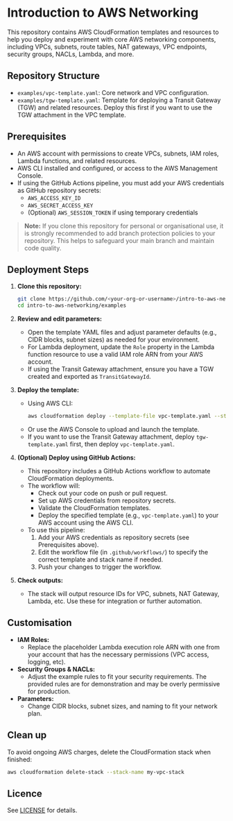 
# Introduction to AWS Networking

This repository contains AWS CloudFormation templates and resources to help you deploy and experiment with core AWS networking components, including VPCs, subnets, route tables, NAT gateways, VPC endpoints, security groups, NACLs, Lambda, and more.


## Repository Structure

- `examples/vpc-template.yaml`: Core network and VPC configuration.
- `examples/tgw-template.yaml`: Template for deploying a Transit Gateway (TGW) and related resources. Deploy this first if you want to use the TGW attachment in the VPC template.


## Prerequisites

- An AWS account with permissions to create VPCs, subnets, IAM roles, Lambda functions, and related resources.
- AWS CLI installed and configured, or access to the AWS Management Console.
- If using the GitHub Actions pipeline, you must add your AWS credentials as GitHub repository secrets:
  - `AWS_ACCESS_KEY_ID`
  - `AWS_SECRET_ACCESS_KEY`
  - (Optional) `AWS_SESSION_TOKEN` if using temporary credentials

> **Note:** If you clone this repository for personal or organisational use, it is strongly recommended to add branch protection policies to your repository. This helps to safeguard your main branch and maintain code quality.



## Deployment Steps

1. **Clone this repository:**
   ```sh
   git clone https://github.com/<your-org-or-username>/intro-to-aws-networking.git
   cd intro-to-aws-networking/examples
   ```

2. **Review and edit parameters:**
   - Open the template YAML files and adjust parameter defaults (e.g., CIDR blocks, subnet sizes) as needed for your environment.
   - For Lambda deployment, update the `Role` property in the Lambda function resource to use a valid IAM role ARN from your AWS account.
   - If using the Transit Gateway attachment, ensure you have a TGW created and exported as `TransitGatewayId`.


3. **Deploy the template:**
   - Using AWS CLI:
     ```sh
     aws cloudformation deploy --template-file vpc-template.yaml --stack-name my-vpc-stack --capabilities CAPABILITY_NAMED_IAM
     ```
   - Or use the AWS Console to upload and launch the template.
   - If you want to use the Transit Gateway attachment, deploy `tgw-template.yaml` first, then deploy `vpc-template.yaml`.

4. **(Optional) Deploy using GitHub Actions:**
   - This repository includes a GitHub Actions workflow to automate CloudFormation deployments.
   - The workflow will:
     - Check out your code on push or pull request.
     - Set up AWS credentials from repository secrets.
     - Validate the CloudFormation templates.
     - Deploy the specified template (e.g., `vpc-template.yaml`) to your AWS account using the AWS CLI.
   - To use this pipeline:
     1. Add your AWS credentials as repository secrets (see Prerequisites above).
     2. Edit the workflow file (in `.github/workflows/`) to specify the correct template and stack name if needed.
     3. Push your changes to trigger the workflow.

5. **Check outputs:**
   - The stack will output resource IDs for VPC, subnets, NAT Gateway, Lambda, etc. Use these for integration or further automation.


## Customisation

- **IAM Roles:**
  - Replace the placeholder Lambda execution role ARN with one from your account that has the necessary permissions (VPC access, logging, etc).
- **Security Groups & NACLs:**
  - Adjust the example rules to fit your security requirements. The provided rules are for demonstration and may be overly permissive for production.
- **Parameters:**
  - Change CIDR blocks, subnet sizes, and naming to fit your network plan.

## Clean up

To avoid ongoing AWS charges, delete the CloudFormation stack when finished:
```sh
aws cloudformation delete-stack --stack-name my-vpc-stack
```

## Licence

See [LICENSE](../LICENSE) for details.
